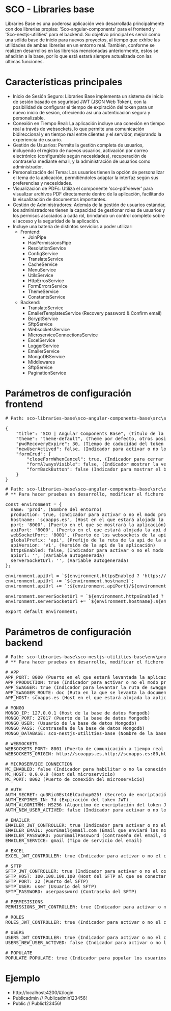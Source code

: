 # SCO - Libraries base

Libraries Base es una poderosa aplicación web desarrollada principalmente con dos librerías propias: 'Sco-angular-components' para el frontend y 'Sco-nestjs-utilities' para el backend. 
Su objetivo principal es servir como una sólida base de inicio para nuevos proyectos, al tiempo que exhibe las utilidades de ambas librerías en un entorno real. También, conforme se realizen desarrollos en las librerías mencionadas anteriormente, estos se añadirán a la base, por lo que está estará siempre actualizada con las últimas funciones.

# Características principales

- Inicio de Sesión Seguro: Libraries Base implementa un sistema de inicio de sesión basado en seguridad JWT (JSON Web Token), con la posibilidad de configurar el tiempo de expiración del token para un nuevo inicio de sesión, ofreciendo así una autenticación segura y personalizable.
- Conexión en Tiempo Real: La aplicación incluye una conexión en tiempo real a través de websockets, lo que permite una comunicación bidireccional y en tiempo real entre clientes y el servidor, mejorando la experiencia de usuario.
- Gestión de Usuarios: Permite la gestión completa de usuarios, incluyendo el registro de nuevos usuarios, activación por correo electrónico (configurable según necesidades), recuperación de contraseña mediante email, y la administración de usuarios como administrador.
- Personalización del Tema: Los usuarios tienen la opción de personalizar el tema de la aplicación, permitiéndoles adaptar la interfaz según sus preferencias y necesidades.
- Visualización de PDFs: Utiliza el componente 'sco-pdfviewer' para visualizar archivos PDF directamente dentro de la aplicación, facilitando la visualización de documentos importantes.
- Gestión de Administradores: Además de la gestión de usuarios estándar, los administradores tienen la capacidad de gestionar roles de usuarios y los permisos asociados a cada rol, brindando un control completo sobre el acceso y la seguridad de la aplicación.
- Incluye una batería de distintos servicios a poder utilizar:
    - Frontend:
        - JoinPipe
        - HasPermissionsPipe
        - ResolutionService
        - ConfigService
        - TranslateService
        - CacheService
        - MenuService
        - UtilsService
        - HttpErrosService
        - FormErrorsService
        - ThemeService
        - ConstantsService
    - Backend:
        - TranslateService
        - EmailerTemplatesService (Recovery password & Confirm email)
        - BcryptService
        - SftpService
        - WebsocketsService
        - MicroserviceConnectionsService
        - ExcelService
        - LoggerService
        - EmailerService
        - MongoDBService
        - Middlewares
        - SftpService
        - PaginationService

# Parámetros de configuración frontend
<pre>
# Path: sco-libraries-base\sco-angular-components-base\src\assets\config\data.json

{
    "title": "SCO | Angular Components Base", (Título de la aplicación)
    "theme": "theme-default", (Theme por defecto, otros posibles 'theme-dark', 'theme-blue')
    "pwdRecoveryExpire": 30, (Tiempo de caducidad del token de recuperación de contraseña)
    "newUserActived": false, (Indicador para activar o no los nuevos usuarios, si el valor es 'false', el nuevo usuario tendrá que confirmar su cuenta vía email. ** El valor de esta variable, debe coincidir con el valor de la misma variable de configuración en el backend!)
    "formCrud": {
        "closeFormWhenCancel": true, (Indicador para cerrar el formulario del componente sco-form-crud cuando se cancela el formulario)
        "formAlwaysVisible": false, (Indicador mostrar la versión visual del componente sco-form-crud extendida)
        "formBackButton": false (Indicador para mostrar el botón de vuelta atrás del formulario en el componente sco-form-crud)
    }
}
</pre>

<pre>
# Path: sco-libraries-base\sco-angular-components-base\src\environments\environment.prod.ts
# ** Para hacer pruebas en desarrollo, modificar el fichero 'environment.ts' y no el de producción

const environment = {
  name: 'prod', (Nombre del entorno)
  production: true, (Indicador para activar o no el modo producción)
  hostname: 'scoapps.es', (Host en el que estará alojada la aplicación)
  port: '8000', (Puerto en el que se mostrará la aplicación)
  apiPort: '8000', (Puerto en el que estará alojada la api de la aplicación)
  webSocketPort: '8001', (Puerto de los websockets de la api de la aplicación)
  globalPrefix: 'api', (Prefijo de la ruta de la api de la aplicación)
  apiVersion: 'v1', (Versión de la api de la aplicación)
  httpsEnabled: false, (Indicador para activar o no el modo seguro (SSL))
  apiUrl: '', (Variable autogenerada)
  serverSocketUrl: '', (Variable autogenerada)
};

environment.apiUrl = `${environment.httpsEnabled ? 'https://' : 'http://'}`;
environment.apiUrl += `${environment.hostname}`;
environment.apiUrl += `:${environment.apiPort}/${environment.globalPrefix}/${environment.apiVersion}`;

environment.serverSocketUrl = `${environment.httpsEnabled ? 'wss://' : 'ws://'}`;
environment.serverSocketUrl += `${environment.hostname}:${environment.webSocketPort}`;

export default environment;
</pre>

# Parámetros de configuración backend
<pre>
# Path: sco-libraries-base\sco-nestjs-utilities-base\env\production.env
# ** Para hacer pruebas en desarrollo, modificar el fichero 'development.ts' y no el de producción

# APP
APP_PORT: 8000 (Puerto en el que estará levantada la aplicación)
APP_PRODUCTION: true (Indicador para activar o no el modo producción)
APP_SWAGGER: true (Indicador para levantar la ruta de swagger de la aplicación)
APP_SWAGGER_ROUTE: doc (Ruta en la que se levanta la documentación del swagger de la aplicación)
APP_HOST: scoapps.es (Host en el que estará alojada la aplicación)

# MONGO
MONGO_IP: 127.0.0.1 (Host de la base de datos Mongodb)
MONGO_PORT: 27017 (Puerto de la base de datos Mongodb)
MONGO_USER: (Usuario de la base de datos Mongodb)
MONGO_PASS: (Contraseña de la base de datos Mongodb)
MONGO_DATABASE: sco-nestjs-utilities-base (Nombre de la base de datos Mongodb)

# WEBSOCKETS
WEBSOCKETS_PORT: 8001 (Puerto de comunicación a tiempo real websocket de la aplicación)
WEBSOCKETS_ORIGIN: http://scoapps.es,http://scoapps.es:80,http://scoapps.es:8000,http://scoapps.es:8001,http://scoapps.es:8002 (Listado de origenes de las peticiones válidas de los websockets)

# MICROSERVICE CONNECTION
MC_ENABLED: false (Indicador para habilitar o no la conexión de microservicios)
MC_HOST: 0.0.0.0 (Host del microservicio)
MC_PORT: 8002 (Puerto de conexión del microservicio)

# AUTH
AUTH_SECRET: qu3Ric0Est4ElCachop025! (Secreto de encriptación del token JWT)
AUTH_EXPIRES_IN: 7d (Expiración del token JWT)
AUTH_ALGORITHM: HS256 (Algoritmo de encriptación del token JWT)
AUTH_NEW_USER_ACTIVED: false (Indicador para activar o no los nuevos usuarios creados, con valor 'false' el backend enviará el email necesario de activación)

# EMAILER
EMAILER_JWT_CONTROLLER: true (Indicador para activar o no el controlador con JWT)
EMAILER_EMAIL: yourEmail@email.com (Email que enviará las notificaciones de la aplicación)
EMAILER_PASSWORD: yourEmailPassword (Contraseña del email, debe ser una contraseña de aplicación, no de acceso)
EMAILER_SERVICE: gmail (Tipo de servicio del email)

# EXCEL
EXCEL_JWT_CONTROLLER: true (Indicador para activar o no el controlador con JWT)

# SFTP
SFTP_JWT_CONTROLLER: true (Indicador para activar o no el controlador con JWT)
SFTP_HOST: 100.100.100.100 (Host del SFTP al que se conectará la aplicación)
SFTP_PORT: 22 (Puerto del SFTP)
SFTP_USER: user (Usuario del SFTP)
SFTP_PASSWORD: userpassword (Contraseña del SFTP)

# PERMISISIONS
PERMISSIONS_JWT_CONTROLLER: true (Indicador para activar o no el controlador con JWT)

# ROLES
ROLES_JWT_CONTROLLER: true (Indicador para activar o no el controlador con JWT)

# USERS
USERS_JWT_CONTROLLER: true (Indicador para activar o no el controlador con JWT)
USERS_NEW_USER_ACTIVED: false (Indicador para activar o no los nuevos usuarios creados, con valor 'false' el backend enviará el email necesario de activación)

# POPULATE
POPULATE_POPULATE: true (Indicador para popular los usuarios del acceso inicial de la aplicación)
</pre>

# Ejemplo
- http://localhost:4200/#/login
- Publicadmin // Publicadmin123456!
- Public // Public123456!